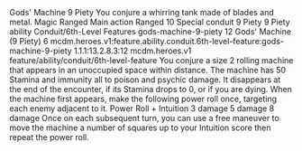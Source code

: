 <ability>
  <name>Gods&apos; Machine</name>
  <cost>9 Piety</cost>
  <flavor>You conjure a whirring tank made of blades and metal.</flavor>
  <keywords>
    <keyword>Magic</keyword>
    <keyword>Ranged</keyword>
  </keywords>
  <type>Main action</type>
  <distance>Ranged 10</distance>
  <target>Special</target>
  <metadata>
    <class>conduit</class>
    <cost>9 Piety</cost>
    <cost_amount>9</cost_amount>
    <cost_resource>Piety</cost_resource>
    <feature_type>ability</feature_type>
    <file_dpath>Conduit/6th-Level Features</file_dpath>
    <item_id>gods-machine-9-piety</item_id>
    <item_index>12</item_index>
    <item_name>Gods&apos; Machine (9 Piety)</item_name>
    <level>6</level>
    <scc>mcdm.heroes.v1:feature.ability.conduit.6th-level-feature:gods-machine-9-piety</scc>
    <scdc>1.1.1:13.2.8.3:12</scdc>
    <source>mcdm.heroes.v1</source>
    <type>feature/ability/conduit/6th-level-feature</type>
  </metadata>
  <effects>
    <effect type="mundane">You conjure a size 2 rolling machine that appears in an unoccupied space within distance. The machine has 50 Stamina and immunity all to poison and psychic damage. It disappears at the end of the encounter, if its Stamina drops to 0, or if you are dying. When the machine first appears, make the following power roll once, targeting each enemy adjacent to it.</effect>
    <effect type="roll">
      <roll>Power Roll + Intuition</roll>
      <t1>3 damage</t1>
      <t2>5 damage</t2>
      <t3>8 damage</t3>
    </effect>
    <effect type="mundane">Once on each subsequent turn, you can use a free maneuver to move the machine a number of squares up to your Intuition score then repeat the power roll.</effect>
  </effects>
</ability>
